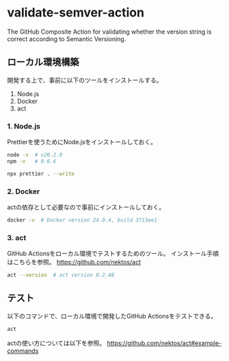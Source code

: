 # validate-semver-action

The GitHub Composite Action for validating whether the version string is correct according to Semantic Versioning.

## ローカル環境構築

開発する上で、事前に以下のツールをインストールする。

1. Node.js
2. Docker
3. act

### 1. Node.js

Prettierを使うためにNode.jsをインストールしておく。

```sh
node -v  # v20.2.0
npm -v   # 9.6.6
```

```sh
npx prettier . --write
```

### 2. Docker

actの依存として必要なので事前にインストールしておく。

```sh
docker -v  # Docker version 24.0.4, build 3713ee1
```

### 3. act

GitHub Actionsをローカル環境でテストするためのツール。
インストール手順はこちらを参照。
https://github.com/nektos/act

```sh
act --version  # act version 0.2.48
```

## テスト

以下のコマンドで、ローカル環境で開発したGitHub Actionsをテストできる。

```sh
act
```

actの使い方については以下を参照。
https://github.com/nektos/act#example-commands

